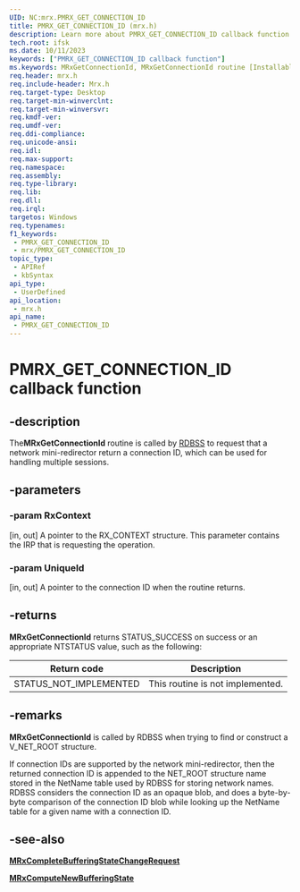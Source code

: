 ```yaml
---
UID: NC:mrx.PMRX_GET_CONNECTION_ID
title: PMRX_GET_CONNECTION_ID (mrx.h)
description: Learn more about PMRX_GET_CONNECTION_ID callback function.
tech.root: ifsk
ms.date: 10/11/2023
keywords: ["PMRX_GET_CONNECTION_ID callback function"]
ms.keywords: MRxGetConnectionId, MRxGetConnectionId routine [Installable File System Drivers], PMRX_GET_CONNECTION_ID, ifsk.mrxgetconnectionid, mrx/MRxGetConnectionId, mrxref_14943242-5da1-4404-bc5b-b86c2a88b347.xml
req.header: mrx.h
req.include-header: Mrx.h
req.target-type: Desktop
req.target-min-winverclnt: 
req.target-min-winversvr: 
req.kmdf-ver: 
req.umdf-ver: 
req.ddi-compliance: 
req.unicode-ansi: 
req.idl: 
req.max-support: 
req.namespace: 
req.assembly: 
req.type-library: 
req.lib: 
req.dll: 
req.irql: 
targetos: Windows
req.typenames: 
f1_keywords:
 - PMRX_GET_CONNECTION_ID
 - mrx/PMRX_GET_CONNECTION_ID
topic_type:
 - APIRef
 - kbSyntax
api_type:
 - UserDefined
api_location:
 - mrx.h
api_name:
 - PMRX_GET_CONNECTION_ID
---
```


# PMRX_GET_CONNECTION_ID callback function

## -description

The**MRxGetConnectionId** routine is called by [RDBSS](/windows-hardware/drivers/ifs/the-rdbss-driver-and-library) to request that a network mini-redirector return a connection ID, which can be used for handling multiple sessions.

## -parameters

### -param RxContext

[in, out] A pointer to the RX_CONTEXT structure. This parameter contains the IRP that is requesting the operation.

### -param UniqueId

[in, out] A pointer to the connection ID when the routine returns.

## -returns

**MRxGetConnectionId** returns STATUS_SUCCESS on success or an appropriate NTSTATUS value, such as the following:

| Return code | Description |
| ------------- | ------------- |
| STATUS_NOT_IMPLEMENTED | This routine is not implemented.

## -remarks

**MRxGetConnectionId** is called by RDBSS when trying to find or construct a V_NET_ROOT structure.

If connection IDs are supported by the network mini-redirector, then the returned connection ID is appended to the NET_ROOT structure name stored in the NetName table used by RDBSS for storing network names. RDBSS considers the connection ID as an opaque blob, and does a byte-by-byte comparison of the connection ID blob while looking up the NetName table for a given name with a connection ID.

## -see-also

[**MRxCompleteBufferingStateChangeRequest**](nc-mrx-pmrx_change_buffering_state_calldown.md)

[**MRxComputeNewBufferingState**](nc-mrx-pmrx_compute_new_buffering_state.md)
